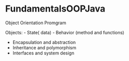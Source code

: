 # FundamentalsOOPJava

Object Orientation Promgram

  Objects:
    - State( data)
    - Behavior (method and functions)
  
   - Encapsulation and abstraction  
   - Inheritance and polymorphism
   - Interfaces and system design

  
  
  
  
  
  
  
  
